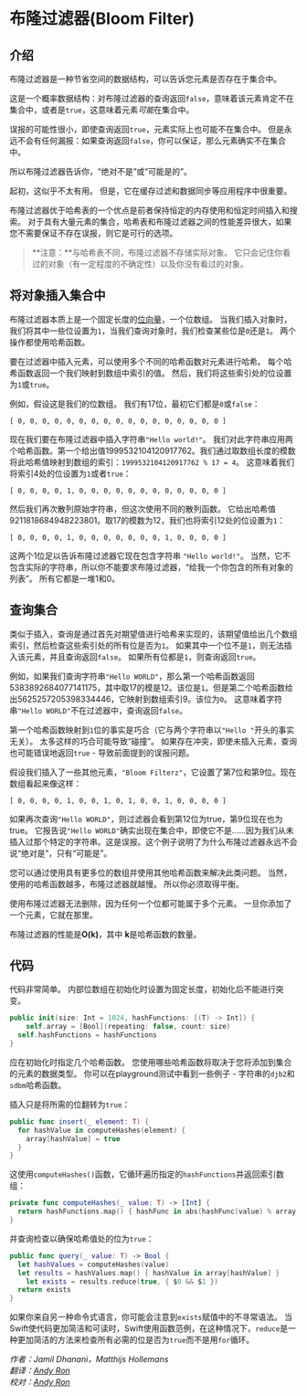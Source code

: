 # 布隆过滤器(Bloom Filter)

## 介绍

布隆过滤器是一种节省空间的数据结构，可以告诉您元素是否存在于集合中。

这是一个概率数据结构：对布隆过滤器的查询返回`false`，意味着该元素肯定不在集合中，或者是`true`，这意味着元素*可能*在集合中。

误报的可能性很小，即使查询返回`true`，元素实际上也可能不在集合中。 但是永远不会有任何漏报：如果查询返回`false`，你可以保证，那么元素确实不在集合中。

所以布隆过滤器告诉你，“绝对不是”或“可能是的”。

起初，这似乎不太有用。 但是，它在缓存过滤和数据同步等应用程序中很重要。

布隆过滤器优于哈希表的一个优点是前者保持恒定的内存使用和恒定时间插入和搜索。 对于具有大量元素的集合，哈希表和布隆过滤器之间的性能差异很大，如果您不需要保证不存在误报，则它是可行的选项。

> **注意：**与哈希表不同，布隆过滤器不存储实际对象。 它只会记住你看过的对象（有一定程度的不确定性）以及你没有看过的对象。

## 将对象插入集合中

布隆过滤器本质上是一个固定长度的[位向量](../Bit%20Set/)，一个位数组。 当我们插入对象时，我们将其中一些位设置为`1`，当我们查询对象时，我们检查某些位是`0`还是`1`。 两个操作都使用哈希函数。

要在过滤器中插入元素，可以使用多个不同的哈希函数对元素进行哈希。 每个哈希函数返回一个我们映射到数组中索引的值。 然后，我们将这些索引处的位设置为`1`或`true`。

例如，假设这是我们的位数组。 我们有17位，最初它们都是`0`或`false`：

	[ 0, 0, 0, 0, 0, 0, 0, 0, 0, 0, 0, 0, 0, 0, 0, 0, 0 ]

现在我们要在布隆过滤器中插入字符串`"Hello world!"`。 我们对此字符串应用两个哈希函数。第一个给出值1999532104120917762。我们通过取数组长度的模数将此哈希值映射到数组的索引：`1999532104120917762 % 17 = 4`。 这意味着我们将索引4处的位设置为`1`或者`true`：

	[ 0, 0, 0, 0, 1, 0, 0, 0, 0, 0, 0, 0, 0, 0, 0, 0, 0 ]

然后我们再次散列原始字符串，但这次使用不同的散列函数。 它给出哈希值9211818684948223801。取17的模数为12，我们也将索引12处的位设置为`1`：

	[ 0, 0, 0, 0, 1, 0, 0, 0, 0, 0, 0, 0, 1, 0, 0, 0, 0 ]

这两个1位足以告诉布隆过滤器它现在包含字符串 `"Hello world!"`。 当然，它不包含实际的字符串，所以你不能要求布隆过滤器，“给我一个你包含的所有对象的列表”。 所有它都是一堆1和0。

## 查询集合

类似于插入，查询是通过首先对期望值进行哈希来实现的，该期望值给出几个数组索引，然后检查这些索引处的所有位是否为`1`。 如果其中一个位不是`1`，则无法插入该元素，并且查询返回`false`。 如果所有位都是`1`，则查询返回`true`。

例如，如果我们查询字符串`"Hello WORLD"`，那么第一个哈希函数返回5383892684077141175，其中取17的模是12。该位是`1`。但是第二个哈希函数给出5625257205398334446，它映射到数组索引9。该位为`0`。 这意味着字符串`"Hello WORLD"`不在过滤器中，查询返回`false`。

第一个哈希函数映射到`1`位的事实是巧合（它与两个字符串以`"Hello "`开头的事实无关）。 太多这样的巧合可能导致“碰撞”。 如果存在冲突，即使未插入元素，查询也可能错误地返回`true` - 导致前面提到的误报问题。

假设我们插入了一些其他元素，`"Bloom Filterz"`，它设置了第7位和第9位。现在数组看起来像这样：

	[ 0, 0, 0, 0, 1, 0, 0, 1, 0, 1, 0, 0, 1, 0, 0, 0, 0 ]

如果再次查询`"Hello WORLD"`，则过滤器会看到第12位为true，第9位现在也为true。 它报告说`"Hello WORLD"`确实出现在集合中，即使它不是......因为我们从未插入过那个特定的字符串。这是误报。这个例子说明了为什么布隆过滤器永远不会说“绝对是”，只有“可能是”。

您可以通过使用具有更多位的数组并使用其他哈希函数来解决此类问题。 当然，使用的哈希函数越多，布隆过滤器就越慢。 所以你必须取得平衡。

使用布隆过滤器无法删除，因为任何一个位都可能属于多个元素。 一旦你添加了一个元素，它就在那里。

布隆过滤器的性能是**O(k)**，其中 **k**是哈希函数的数量。

## 代码

代码非常简单。 内部位数组在初始化时设置为固定长度，初始化后不能进行突变。

```swift
public init(size: Int = 1024, hashFunctions: [(T) -> Int]) {
	self.array = [Bool](repeating: false, count: size)
  self.hashFunctions = hashFunctions
}
```

应在初始化时指定几个哈希函数。 您使用哪些哈希函数将取决于您将添加到集合的元素的数据类型。 你可以在playground测试中看到一些例子 - 字符串的`djb2`和`sdbm`哈希函数。

插入只是将所需的位翻转为`true`：

```swift
public func insert(_ element: T) {
  for hashValue in computeHashes(element) {
    array[hashValue] = true
  }
}
```

这使用`computeHashes()`函数，它循环遍历指定的`hashFunctions`并返回索引数组：

```swift
private func computeHashes(_ value: T) -> [Int] {
  return hashFunctions.map() { hashFunc in abs(hashFunc(value) % array.count) }
}
```

并查询检查以确保哈希值处的位为`true`：

```swift
public func query(_ value: T) -> Bool {
  let hashValues = computeHashes(value)
  let results = hashValues.map() { hashValue in array[hashValue] }
	let exists = results.reduce(true, { $0 && $1 })
  return exists
}
```

如果你来自另一种命令式语言，你可能会注意到`exists`赋值中的不寻常语法。 当Swift使代码更加简洁和可读时，Swift使用函数范例，在这种情况下，`reduce`是一种更加简洁的方法来检查所有必需的位是否为`true`而不是用`for`循环。

*作者：Jamil Dhanani，Matthijs Hollemans*  
*翻译：[Andy Ron](https://github.com/andyRon)*   
*校对：[Andy Ron](https://github.com/andyRon)*   
